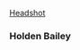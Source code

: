 [Headshot](https://user-images.githubusercontent.com/103291577/163501978-c7711d1e-c87e-4ff9-968f-55fe6c8374ba.jpg)
### Holden Bailey











